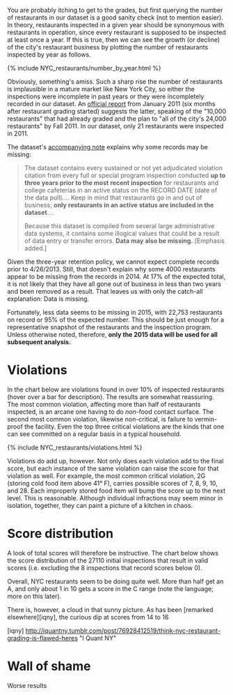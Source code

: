 
You are probably itching to get to the grades, but first querying the number of restaurants in our dataset is a good sanity check (not to mention easier). In theory, restaurants inspected in a given year should be synonymous with restaurants in operation, since every restaurant is supposed to be inspected at least once a year. If this is true, then we can see the growth (or decline) of the city's restaurant business by plotting the number of restaurants inspected by year as follows.

{% include NYC_restaurants/number_by_year.html %}

Obviously, something's amiss. Such a sharp rise the number of restaurants is implausible in a mature market like New York City, so either the inspections were incomplete in past years or they were incompletely recorded in our dataset. An [official report][] from January 2011 (six months after restaurant grading started)  suggests the latter, speaking of the "10,000 restaurants" that had already graded and the plan to "all of the city's 24,000 restaurants" by Fall 2011. In our dataset, only 21 restaurants were inspected in 2011.

  [official report]: http://www1.nyc.gov/assets/doh/downloads/pdf/rii/restaurant-grading-6-month-report.pdf

The dataset's [accompanying note][] explains why some records may be missing:

  [accompanying note]: https://data.cityofnewyork.us/api/views/xx67-kt59/files/tz91raz45111dHYNIWFwSOksImBbUZ9znxlM4nD_W8A?download=true&filename=About%20NYC%20Restaurant%20Inspection%20Data%20on%20NYC%20OpenData%20082014.docx

> The dataset contains every sustained or not yet adjudicated violation citation from every full or special program inspection conducted **up to three years prior to the most recent inspection** for restaurants and college cafeterias in an active status on the RECORD DATE (date of the data pull).&hellip; Keep in mind that restaurants go in and out of business; **only restaurants in an active status are included in the dataset**.&hellip;
>
>  Because this dataset is compiled from several large administrative data systems, it contains some illogical values that could be a result of data entry or transfer errors. **Data may also be missing.** [Emphasis added.]

Given the three-year retention policy, we cannot expect complete records prior to 4/26/2013. Still, that doesn't explain why some 4000 restaurants appear to be missing from the records in 2014. At 17% of the expected total, it is not likely that they have all gone out of business in less than two years and been removed as a result. That leaves us with only the catch-all explanation: Data is missing.

Fortunately, less data seems to be missing in 2015, with 22,753 restaurants on record or 95% of the expected number. This should be just enough for a representative snapshot of the restaurants and the inspection program. Unless otherwise noted, therefore, **only the 2015 data will be used for all subsequent analysis.**

# Violations

In the chart below are violations found in over 10% of inspected restaurants (hover over a bar for description). The results are somewhat reassuring. The most common violation, affecting more than half of restaurants inspected, is an arcane one having to do *non*-food contact surface. The second most common violation, likewise non-critical, is failure to vermin-proof the facility. Even the top three critical violations are the kinds that one can see committed on a regular basis in a typical household.

{% include NYC_restaurants/violations.html %}

Violations do add up, however. Not only does each violation add to the final score, but each instance of the same violation can raise the score for that violation as well. For example, the most common critical violation, 2G (storing cold food item above 41&deg; F), carries possible scores of 7, 8, 9, 10, and 28. Each improperly stored food item will bump the score up to the next level. This is reasonable. Although individual infractions may seem minor in isolation, together, they can paint a picture of a kitchen in chaos. 

# Score distribution
A look of total scores will therefore be instructive. The chart below shows the score distribution of the 27110 initial inspections that result in valid scores (i.e. excluding the 8 inspections that record scores below 0). 

Overall, NYC restaurants seem to be doing quite well. More than half get an A, and only about 1 in 10 gets a score in the C range (note the language; more on this later).

There is, however, a cloud in that sunny picture. As has been [remarked elsewhere][iqny], the curious dip at scores from 14 to 16 

[iqny] http://iquantny.tumblr.com/post/76928412519/think-nyc-restaurant-grading-is-flawed-heres "I Quant NY"

# Wall of shame
Worse results

